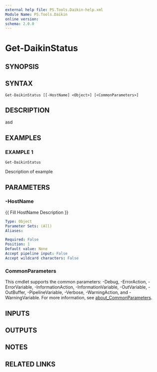 ```yaml
---
external help file: PS.Tools.Daikin-help.xml
Module Name: PS.Tools.Daikin
online version:
schema: 2.0.0
---
```


# Get-DaikinStatus

## SYNOPSIS

## SYNTAX

```
Get-DaikinStatus [[-HostName] <Object>] [<CommonParameters>]
```

## DESCRIPTION
asd

## EXAMPLES

### EXAMPLE 1
```
Get-DaikinStatus
```

Description of example

## PARAMETERS

### -HostName
{{ Fill HostName Description }}

```yaml
Type: Object
Parameter Sets: (All)
Aliases:

Required: False
Position: 1
Default value: None
Accept pipeline input: False
Accept wildcard characters: False
```

### CommonParameters
This cmdlet supports the common parameters: -Debug, -ErrorAction, -ErrorVariable, -InformationAction, -InformationVariable, -OutVariable, -OutBuffer, -PipelineVariable, -Verbose, -WarningAction, and -WarningVariable. For more information, see [about_CommonParameters](http://go.microsoft.com/fwlink/?LinkID=113216).

## INPUTS

## OUTPUTS

## NOTES

## RELATED LINKS
